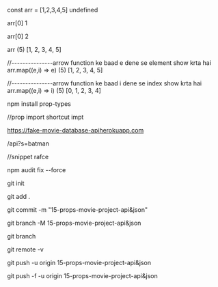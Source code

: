 const arr = [1,2,3,4,5]
undefined

arr[0]
1

arr[0]
2

arr
(5) [1, 2, 3, 4, 5]

//---------------arrow function ke baad e dene se element show krta hai
arr.map((e,i) => e)
(5) [1, 2, 3, 4, 5]


//---------------arrow function ke baad i dene se index show krta hai
arr.map((e,i) => i)
(5) [0, 1, 2, 3, 4]


npm install prop-types

//prop import shortcut
impt

https://fake-movie-database-apiherokuapp.com

/api?s=batman

//snippet
rafce

npm audit fix --force

git init

git add .

git commit -m "15-props-movie-project-api&json"

git branch -M 15-props-movie-project-api&json

git branch

git remote -v

git push -u origin 15-props-movie-project-api&json

git push -f -u origin 15-props-movie-project-api&json
